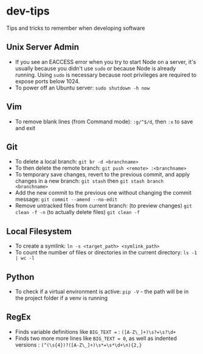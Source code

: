 # dev-tips
Tips and tricks to remember when developing software

## Unix Server Admin
* If you see an EACCESS error when you try to start Node on a server, it's usually because you didn't use `sudo` or because Node is already running. Using `sudo` is necessary because root privileges are required to expose ports below 1024.
* To power off an Ubuntu server: `sudo shutdown -h now`

## Vim
* To remove blank lines (from Command mode): `:g/^$/d`, then `:x` to save and exit

## Git
* To delete a local branch: `git br -d <branchname>`
* To then delete the remote branch: `git push <remote> :<branchname>`
* To temporary save changes, revert to the previous commit, and apply changes in a new branch: `git stash` then `git stash branch <branchname>`
* Add the new commit to the previous one without changing the commit message: `git commit --amend --no-edit`
* Remove untracked files from current branch: (to preview changes) `git clean -f -n` (to actually delete files) `git clean -f`

## Local Filesystem
* To create a symlink: `ln -s <target_path> <symlink_path>`
* To count the number of files or directories in the current directory: `ls -1 | wc -l`

## Python
* To check if a virtual environment is active: `pip -V` - the path will be in the project folder if a venv is running

## RegEx
* Finds variable definitions like `BIG_TEXT =` : `([A-Z\_]+)\s?=\s?\d+`
* Finds two more more lines like `BIG_TEXT = 0`, as well as indented versions : `(^(\s{4})?([A-Z\_]+)\s*=\s*\d+\n){2,}`
